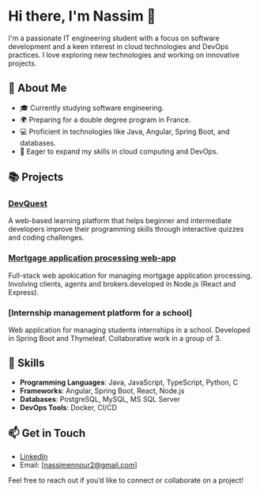   # Hi there, I'm Nassim 👋

I'm a passionate IT engineering student with a focus on software development and a keen interest in cloud technologies and DevOps practices. I love exploring new technologies and working on innovative projects.

## 🚀 About Me

- 🎓 Currently studying software engineering.
- 🌍 Preparing for a double degree program in France.
- 💻 Proficient in technologies like Java, Angular, Spring Boot, and databases.
- 🌱 Eager to expand my skills in cloud computing and DevOps.

## 📚 Projects

### [DevQuest](https://github.com/Nassimennour/DevQuest)
A web-based learning platform that helps beginner and intermediate developers improve their programming skills through interactive quizzes and coding challenges.

### [Mortgage application processing web-app](https://github.com/Nassimennour/PFA_2A)
Full-stack web apokication for managing mortgage application processing. Involving clients, agents and brokers.developed in Node.js (React and Express).

### [Internship management platform for a school]
Web application for managing students internships in a school. Developed in Spring Boot and Thymeleaf. Collaborative work in a group of 3.

## 💼 Skills

- **Programming Languages**: Java, JavaScript, TypeScript, Python, C
- **Frameworks**: Angular, Spring Boot, React, Node.js
- **Databases**: PostgreSQL, MySQL, MS SQL Server
- **DevOps Tools**: Docker, CI/CD

## 📫 Get in Touch

- [LinkedIn](https://www.linkedin.com/in/nassim-ennour/)
- Email: [nassimennour2@gmail.com]

Feel free to reach out if you’d like to connect or collaborate on a project!
